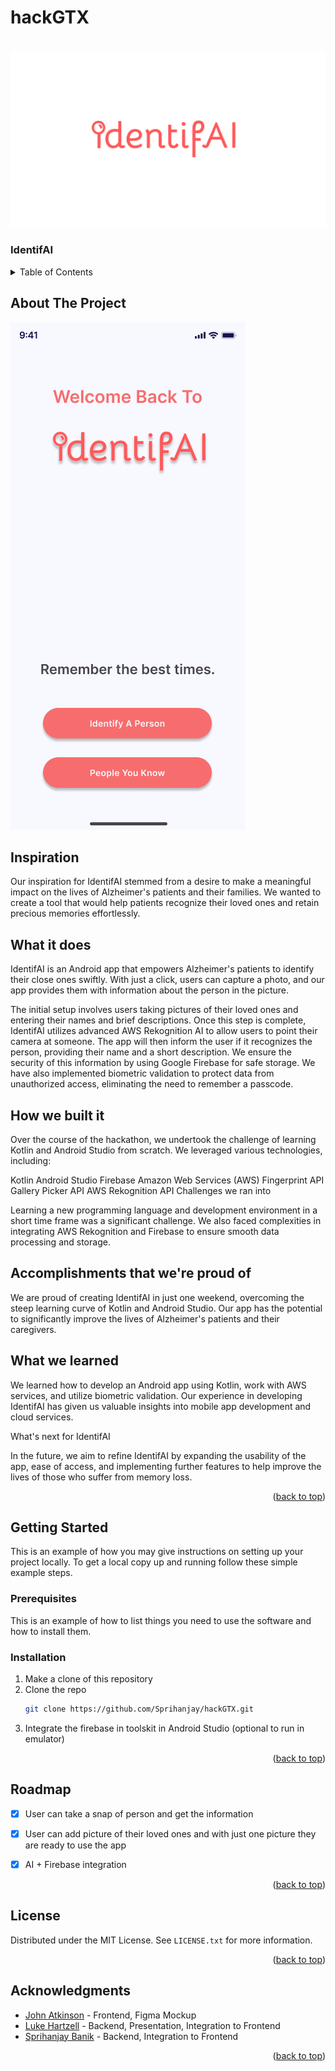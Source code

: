# hackGTX


<br />
<div align="left">
  <a href="https://github.com/github_username/hackGTX">
    <img src="IdentifAI logo 3.png" alt="Logo" >
  </a>

<h3 align="left">IdentifAI</h3>




<!-- TABLE OF CONTENTS -->
<details>
  <summary>Table of Contents</summary>
  <ol>
    <li>
      <a href="#about-the-project">About The Project</a>
      <ul>
        <li><a href="#built-with">Built With</a></li>
      </ul>
    </li>
    <li>
      <a href="#getting-started">Getting Started</a>
      <ul>
        <li><a href="#prerequisites">Prerequisites</a></li>
        <li><a href="#installation">Installation</a></li>
      </ul>
    </li>
    <li><a href="#usage">Usage</a></li>
    <li><a href="#roadmap">Roadmap</a></li>
    <li><a href="#contributing">Contributing</a></li>
    <li><a href="#license">License</a></li>
    <li><a href="#contact">Contact</a></li>
    <li><a href="#acknowledgments">Acknowledgments</a></li>
  </ol>
</details>



<!-- ABOUT THE PROJECT -->
## About The Project

  <img src="Login-4.png" alt="Logo">


## Inspiration

Our inspiration for IdentifAI stemmed from a desire to make a meaningful impact on the lives of Alzheimer's patients and their families. We wanted to create a tool that would help patients recognize their loved ones and retain precious memories effortlessly.

## What it does
IdentifAI is an Android app that empowers Alzheimer's patients to identify their close ones swiftly. With just a click, users can capture a photo, and our app provides them with information about the person in the picture.

The initial setup involves users taking pictures of their loved ones and entering their names and brief descriptions. Once this step is complete, IdentifAI utilizes advanced AWS Rekognition AI to allow users to point their camera at someone. The app will then inform the user if it recognizes the person, providing their name and a short description. We ensure the security of this information by using Google Firebase for safe storage. We have also implemented biometric validation to protect data from unauthorized access, eliminating the need to remember a passcode.

## How we built it
Over the course of the hackathon, we undertook the challenge of learning Kotlin and Android Studio from scratch. We leveraged various technologies, including:

Kotlin
Android Studio
Firebase
Amazon Web Services (AWS)
Fingerprint API
Gallery Picker API
AWS Rekognition API
Challenges we ran into

Learning a new programming language and development environment in a short time frame was a significant challenge. We also faced complexities in integrating AWS Rekognition and Firebase to ensure smooth data processing and storage.

## Accomplishments that we're proud of
We are proud of creating IdentifAI in just one weekend, overcoming the steep learning curve of Kotlin and Android Studio. Our app has the potential to significantly improve the lives of Alzheimer's patients and their caregivers.

## What we learned
We learned how to develop an Android app using Kotlin, work with AWS services, and utilize biometric validation. Our experience in developing IdentifAI has given us valuable insights into mobile app development and cloud services.

What's next for IdentifAI

In the future, we aim to refine IdentifAI by expanding the usability of the app, ease of access, and implementing further features to help improve the lives of those who suffer from memory loss.


<p align="right">(<a href="#readme-top">back to top</a>)</p>



<!-- GETTING STARTED -->
## Getting Started

This is an example of how you may give instructions on setting up your project locally.
To get a local copy up and running follow these simple example steps.

### Prerequisites

This is an example of how to list things you need to use the software and how to install them.


### Installation

1. Make a clone of this repository
2. Clone the repo
   ```sh
   git clone https://github.com/Sprihanjay/hackGTX.git
   ```
3. Integrate the firebase in toolskit in Android Studio (optional to run in emulator)
   

<p align="right">(<a href="#readme-top">back to top</a>)</p>







<!-- ROADMAP -->
## Roadmap

- [x] User can take a snap of person and get the information 
- [x] User can add picture of their loved ones and with just one picture they are ready to use the app
- [x] AI + Firebase integration
  

<p align="right">(<a href="#readme-top">back to top</a>)</p>



<!-- LICENSE -->
## License

Distributed under the MIT License. See `LICENSE.txt` for more information.

<p align="right">(<a href="#readme-top">back to top</a>)</p>



<!-- ACKNOWLEDGMENTS -->
## Acknowledgments
* [John Atkinson](https://github.com/Green-atkinson) - Frontend, Figma Mockup
* [Luke Hartzell](https://github.com/LukeHartzell1) - Backend, Presentation, Integration to Frontend
* [Sprihanjay Banik](https://github.com/Sprihanjay) - Backend, Integration to Frontend
<p align="right">(<a href="#readme-top">back to top</a>)</p>



<!-- MARKDOWN LINKS & IMAGES -->
<!-- https://www.markdownguide.org/basic-syntax/#reference-style-links -->
[contributors-shield]: https://img.shields.io/github/contributors/github_username/repo_name.svg?style=for-the-badge
[contributors-url]: https://github.com/github_username/repo_name/graphs/contributors
[forks-shield]: https://img.shields.io/github/forks/github_username/repo_name.svg?style=for-the-badge
[forks-url]: https://github.com/github_username/repo_name/network/members
[stars-shield]: https://img.shields.io/github/stars/github_username/repo_name.svg?style=for-the-badge
[stars-url]: https://github.com/github_username/repo_name/stargazers
[issues-shield]: https://img.shields.io/github/issues/github_username/repo_name.svg?style=for-the-badge
[issues-url]: https://github.com/github_username/repo_name/issues
[license-shield]: https://img.shields.io/github/license/github_username/repo_name.svg?style=for-the-badge
[license-url]: https://github.com/github_username/repo_name/blob/master/LICENSE.txt
[linkedin-shield]: https://img.shields.io/badge/-LinkedIn-black.svg?style=for-the-badge&logo=linkedin&colorB=555
[linkedin-url]: https://linkedin.com/in/linkedin_username
[product-screenshot]: images/screenshot.png
[Next.js]: https://img.shields.io/badge/next.js-000000?style=for-the-badge&logo=nextdotjs&logoColor=white
[Next-url]: https://nextjs.org/
[React.js]: https://img.shields.io/badge/React-20232A?style=for-the-badge&logo=react&logoColor=61DAFB
[React-url]: https://reactjs.org/
[Vue.js]: https://img.shields.io/badge/Vue.js-35495E?style=for-the-badge&logo=vuedotjs&logoColor=4FC08D
[Vue-url]: https://vuejs.org/
[Angular.io]: https://img.shields.io/badge/Angular-DD0031?style=for-the-badge&logo=angular&logoColor=white
[Angular-url]: https://angular.io/
[Svelte.dev]: https://img.shields.io/badge/Svelte-4A4A55?style=for-the-badge&logo=svelte&logoColor=FF3E00
[Svelte-url]: https://svelte.dev/
[Laravel.com]: https://img.shields.io/badge/Laravel-FF2D20?style=for-the-badge&logo=laravel&logoColor=white
[Laravel-url]: https://laravel.com
[Bootstrap.com]: https://img.shields.io/badge/Bootstrap-563D7C?style=for-the-badge&logo=bootstrap&logoColor=white
[Bootstrap-url]: https://getbootstrap.com
[JQuery.com]: https://img.shields.io/badge/jQuery-0769AD?style=for-the-badge&logo=jquery&logoColor=white
[JQuery-url]: https://jquery.com 
